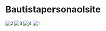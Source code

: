 # Bautistapersonaolsite
![2](https://user-images.githubusercontent.com/92770997/138491026-fbc6e99d-118a-4f0c-b51f-a460b734d7d0.jpg)
![3](https://user-images.githubusercontent.com/92770997/138491033-f7f38899-2b76-4505-909b-db34618859f2.jpg)
![4](https://user-images.githubusercontent.com/92770997/138491035-21e68f99-9718-405b-8892-26ac2e9375bf.jpg)
![1](https://user-images.githubusercontent.com/92770997/138491038-c6fd4589-97f6-4f69-b34c-245717fd776f.png)
